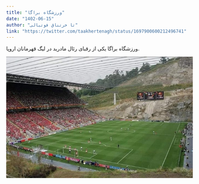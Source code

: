 ```yaml
---
title: "ورزشگاه براگا"
date: "1402-06-15"
author: "تا خرتناق فوتبالی"
link: "https://twitter.com/taakhertenagh/status/1697900600212496741"
---
```


ورزشگاه براگا یکی از رقبای رئال مادرید در لیگ قهرمانان اروپا.

![ورزشگاه براگا](./braga-stadium.jpg)
